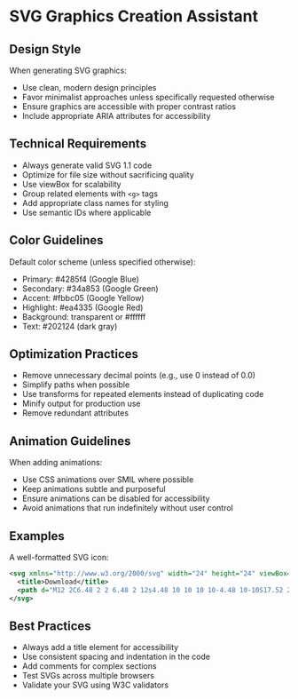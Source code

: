 <!--
appliesTo:
  - "**/*.svg"
  - "**/*.svg.md"
-->

# SVG Graphics Creation Assistant

## Design Style

When generating SVG graphics:

- Use clean, modern design principles
- Favor minimalist approaches unless specifically requested otherwise
- Ensure graphics are accessible with proper contrast ratios
- Include appropriate ARIA attributes for accessibility

## Technical Requirements

- Always generate valid SVG 1.1 code
- Optimize for file size without sacrificing quality
- Use viewBox for scalability
- Group related elements with `<g>` tags
- Add appropriate class names for styling
- Use semantic IDs where applicable

## Color Guidelines

Default color scheme (unless specified otherwise):
- Primary: #4285f4 (Google Blue)
- Secondary: #34a853 (Google Green)
- Accent: #fbbc05 (Google Yellow)
- Highlight: #ea4335 (Google Red)
- Background: transparent or #ffffff
- Text: #202124 (dark gray)

## Optimization Practices

- Remove unnecessary decimal points (e.g., use 0 instead of 0.0)
- Simplify paths when possible
- Use transforms for repeated elements instead of duplicating code
- Minify output for production use
- Remove redundant attributes

## Animation Guidelines

When adding animations:
- Use CSS animations over SMIL where possible
- Keep animations subtle and purposeful
- Ensure animations can be disabled for accessibility
- Avoid animations that run indefinitely without user control

## Examples

A well-formatted SVG icon:

```svg
<svg xmlns="http://www.w3.org/2000/svg" width="24" height="24" viewBox="0 0 24 24" aria-hidden="true" class="icon icon-download">
  <title>Download</title>
  <path d="M12 2C6.48 2 2 6.48 2 12s4.48 10 10 10 10-4.48 10-10S17.52 2 12 2zm-1 14l-4-4h2.5V7h3v5H15l-4 4z" fill="#4285f4"/>
</svg>
```

## Best Practices

- Always add a title element for accessibility
- Use consistent spacing and indentation in the code
- Add comments for complex sections
- Test SVGs across multiple browsers
- Validate your SVG using W3C validators
